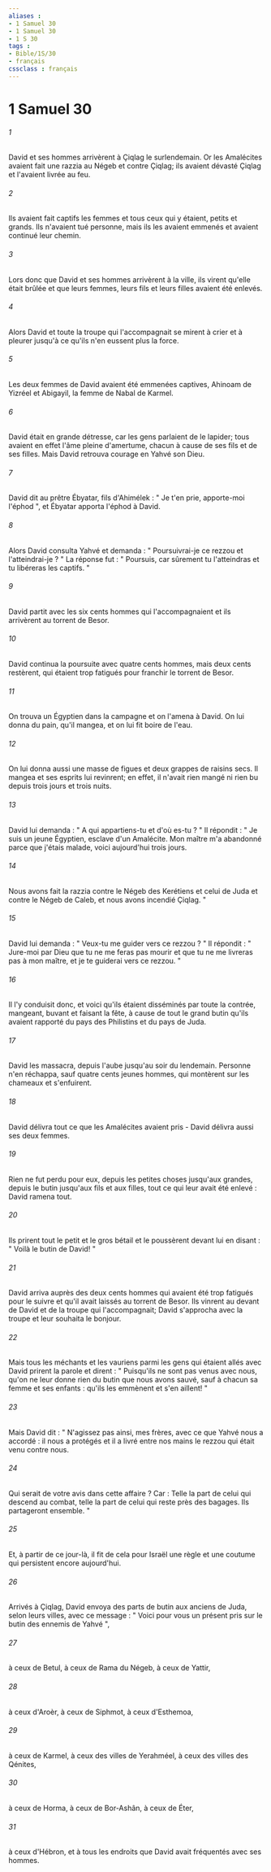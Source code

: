 ```yaml
---
aliases : 
- 1 Samuel 30
- 1 Samuel 30
- 1 S 30
tags : 
- Bible/1S/30
- français
cssclass : français
---
```


# 1 Samuel 30

###### 1
David et ses hommes arrivèrent à Çiqlag le surlendemain. Or les Amalécites avaient fait une razzia au Négeb et contre Çiqlag; ils avaient dévasté Çiqlag et l'avaient livrée au feu. 
###### 2
Ils avaient fait captifs les femmes et tous ceux qui y étaient, petits et grands. Ils n'avaient tué personne, mais ils les avaient emmenés et avaient continué leur chemin. 
###### 3
Lors donc que David et ses hommes arrivèrent à la ville, ils virent qu'elle était brûlée et que leurs femmes, leurs fils et leurs filles avaient été enlevés. 
###### 4
Alors David et toute la troupe qui l'accompagnait se mirent à crier et à pleurer jusqu'à ce qu'ils n'en eussent plus la force. 
###### 5
Les deux femmes de David avaient été emmenées captives, Ahinoam de Yizréel et Abigayil, la femme de Nabal de Karmel. 
###### 6
David était en grande détresse, car les gens parlaient de le lapider; tous avaient en effet l'âme pleine d'amertume, chacun à cause de ses fils et de ses filles. Mais David retrouva courage en Yahvé son Dieu. 
###### 7
David dit au prêtre Ébyatar, fils d'Ahimélek : " Je t'en prie, apporte-moi l'éphod ", et Ébyatar apporta l'éphod à David. 
###### 8
Alors David consulta Yahvé et demanda : " Poursuivrai-je ce rezzou et l'atteindrai-je ? " La réponse fut : " Poursuis, car sûrement tu l'atteindras et tu libéreras les captifs. " 
###### 9
David partit avec les six cents hommes qui l'accompagnaient et ils arrivèrent au torrent de Besor. 
###### 10
David continua la poursuite avec quatre cents hommes, mais deux cents restèrent, qui étaient trop fatigués pour franchir le torrent de Besor. 
###### 11
On trouva un Égyptien dans la campagne et on l'amena à David. On lui donna du pain, qu'il mangea, et on lui fit boire de l'eau. 
###### 12
On lui donna aussi une masse de figues et deux grappes de raisins secs. Il mangea et ses esprits lui revinrent; en effet, il n'avait rien mangé ni rien bu depuis trois jours et trois nuits. 
###### 13
David lui demanda : " A qui appartiens-tu et d'où es-tu ? " Il répondit : " Je suis un jeune Égyptien, esclave d'un Amalécite. Mon maître m'a abandonné parce que j'étais malade, voici aujourd'hui trois jours. 
###### 14
Nous avons fait la razzia contre le Négeb des Kerétiens et celui de Juda et contre le Négeb de Caleb, et nous avons incendié Çiqlag. " 
###### 15
David lui demanda : " Veux-tu me guider vers ce rezzou ? " Il répondit : " Jure-moi par Dieu que tu ne me feras pas mourir et que tu ne me livreras pas à mon maître, et je te guiderai vers ce rezzou. " 
###### 16
Il l'y conduisit donc, et voici qu'ils étaient disséminés par toute la contrée, mangeant, buvant et faisant la fête, à cause de tout le grand butin qu'ils avaient rapporté du pays des Philistins et du pays de Juda. 
###### 17
David les massacra, depuis l'aube jusqu'au soir du lendemain. Personne n'en réchappa, sauf quatre cents jeunes hommes, qui montèrent sur les chameaux et s'enfuirent. 
###### 18
David délivra tout ce que les Amalécites avaient pris - David délivra aussi ses deux femmes. 
###### 19
Rien ne fut perdu pour eux, depuis les petites choses jusqu'aux grandes, depuis le butin jusqu'aux fils et aux filles, tout ce qui leur avait été enlevé : David ramena tout. 
###### 20
Ils prirent tout le petit et le gros bétail et le poussèrent devant lui en disant : " Voilà le butin de David! " 
###### 21
David arriva auprès des deux cents hommes qui avaient été trop fatigués pour le suivre et qu'il avait laissés au torrent de Besor. Ils vinrent au devant de David et de la troupe qui l'accompagnait; David s'approcha avec la troupe et leur souhaita le bonjour. 
###### 22
Mais tous les méchants et les vauriens parmi les gens qui étaient allés avec David prirent la parole et dirent : " Puisqu'ils ne sont pas venus avec nous, qu'on ne leur donne rien du butin que nous avons sauvé, sauf à chacun sa femme et ses enfants : qu'ils les emmènent et s'en aillent! " 
###### 23
Mais David dit : " N'agissez pas ainsi, mes frères, avec ce que Yahvé nous a accordé : il nous a protégés et il a livré entre nos mains le rezzou qui était venu contre nous. 
###### 24
Qui serait de votre avis dans cette affaire ? Car : Telle la part de celui qui descend au combat, telle la part de celui qui reste près des bagages. Ils partageront ensemble. " 
###### 25
Et, à partir de ce jour-là, il fit de cela pour Israël une règle et une coutume qui persistent encore aujourd'hui. 
###### 26
Arrivés à Çiqlag, David envoya des parts de butin aux anciens de Juda, selon leurs villes, avec ce message : " Voici pour vous un présent pris sur le butin des ennemis de Yahvé ", 
###### 27
à ceux de Betul, à ceux de Rama du Négeb, à ceux de Yattir, 
###### 28
à ceux d'Aroèr, à ceux de Siphmot, à ceux d'Esthemoa, 
###### 29
à ceux de Karmel, à ceux des villes de Yerahméel, à ceux des villes des Qénites, 
###### 30
à ceux de Horma, à ceux de Bor-Ashân, à ceux de Éter, 
###### 31
à ceux d'Hébron, et à tous les endroits que David avait fréquentés avec ses hommes. 

